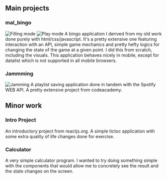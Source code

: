 ## Main projects

### mal_bingo
![Filling mode](https://imgur.com/xGUwVXl.png)
![Play mode](https://imgur.com/NUmG96O.png)
A bingo application I derived from my old work done purely with html/css/javascript. It's a pretty extensive one featuring interaction with an API, simple game mechanics and
pretty hefty logics for changing the state of the game at a given point. I did this from scratch, including the visuals. This application behaves nicely in mobile, except for datalist which is not supported in all mobile browsers.

### Jammming
![Jamming](https://imgur.com/fltCBZA)
A playlist saving application done in tandem with the Spotify WEB API. A pretty extensive project from codeacademy.

## Minor work

### Intro Project
An introductory project from reactjs.org. A simple tictoc application with some extra quality of life changes done for exercise.

### Calculator
A very simple calculator program. I wanted to try doing something simple with the components that would allow me to concretely see the result and
the state changes on the screen.
